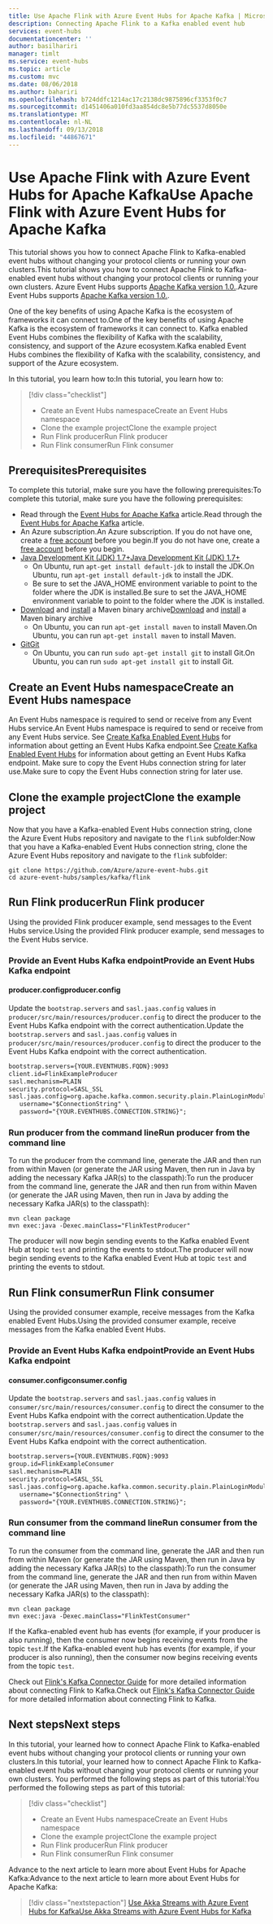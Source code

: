 ```yaml
---
title: Use Apache Flink with Azure Event Hubs for Apache Kafka | Microsoft Docs
description: Connecting Apache Flink to a Kafka enabled event hub
services: event-hubs
documentationcenter: ''
author: basilhariri
manager: timlt
ms.service: event-hubs
ms.topic: article
ms.custom: mvc
ms.date: 08/06/2018
ms.author: bahariri
ms.openlocfilehash: b724ddfc1214ac17c2138dc9875896cf3353f0c7
ms.sourcegitcommit: d1451406a010fd3aa854dc8e5b77dc5537d8050e
ms.translationtype: MT
ms.contentlocale: nl-NL
ms.lasthandoff: 09/13/2018
ms.locfileid: "44867671"
---
```

# <a name="use-apache-flink-with-azure-event-hubs-for-apache-kafka"></a><span data-ttu-id="14132-103">Use Apache Flink with Azure Event Hubs for Apache Kafka</span><span class="sxs-lookup"><span data-stu-id="14132-103">Use Apache Flink with Azure Event Hubs for Apache Kafka</span></span>
<span data-ttu-id="14132-104">This tutorial shows you how to connect Apache Flink to Kafka-enabled event hubs without changing your protocol clients or running your own clusters.</span><span class="sxs-lookup"><span data-stu-id="14132-104">This tutorial shows you how to connect Apache Flink to Kafka-enabled event hubs without changing your protocol clients or running your own clusters.</span></span> <span data-ttu-id="14132-105">Azure Event Hubs supports [Apache Kafka version 1.0.](https://kafka.apache.org/10/documentation.html).</span><span class="sxs-lookup"><span data-stu-id="14132-105">Azure Event Hubs supports [Apache Kafka version 1.0.](https://kafka.apache.org/10/documentation.html).</span></span>

<span data-ttu-id="14132-106">One of the key benefits of using Apache Kafka is the ecosystem of frameworks it can connect to.</span><span class="sxs-lookup"><span data-stu-id="14132-106">One of the key benefits of using Apache Kafka is the ecosystem of frameworks it can connect to.</span></span> <span data-ttu-id="14132-107">Kafka enabled Event Hubs combines the flexibility of Kafka with the scalability, consistency, and support of the Azure ecosystem.</span><span class="sxs-lookup"><span data-stu-id="14132-107">Kafka enabled Event Hubs combines the flexibility of Kafka with the scalability, consistency, and support of the Azure ecosystem.</span></span>

<span data-ttu-id="14132-108">In this tutorial, you learn how to:</span><span class="sxs-lookup"><span data-stu-id="14132-108">In this tutorial, you learn how to:</span></span>
> [!div class="checklist"]
> * <span data-ttu-id="14132-109">Create an Event Hubs namespace</span><span class="sxs-lookup"><span data-stu-id="14132-109">Create an Event Hubs namespace</span></span>
> * <span data-ttu-id="14132-110">Clone the example project</span><span class="sxs-lookup"><span data-stu-id="14132-110">Clone the example project</span></span>
> * <span data-ttu-id="14132-111">Run Flink producer</span><span class="sxs-lookup"><span data-stu-id="14132-111">Run Flink producer</span></span> 
> * <span data-ttu-id="14132-112">Run Flink consumer</span><span class="sxs-lookup"><span data-stu-id="14132-112">Run Flink consumer</span></span>

## <a name="prerequisites"></a><span data-ttu-id="14132-113">Prerequisites</span><span class="sxs-lookup"><span data-stu-id="14132-113">Prerequisites</span></span>

<span data-ttu-id="14132-114">To complete this tutorial, make sure you have the following prerequisites:</span><span class="sxs-lookup"><span data-stu-id="14132-114">To complete this tutorial, make sure you have the following prerequisites:</span></span>

* <span data-ttu-id="14132-115">Read through the [Event Hubs for Apache Kafka](event-hubs-for-kafka-ecosystem-overview.md) article.</span><span class="sxs-lookup"><span data-stu-id="14132-115">Read through the [Event Hubs for Apache Kafka](event-hubs-for-kafka-ecosystem-overview.md) article.</span></span> 
* <span data-ttu-id="14132-116">An Azure subscription.</span><span class="sxs-lookup"><span data-stu-id="14132-116">An Azure subscription.</span></span> <span data-ttu-id="14132-117">If you do not have one, create a [free account](https://azure.microsoft.com/free/?ref=microsoft.com&utm_source=microsoft.com&utm_medium=docs&utm_campaign=visualstudio) before you begin.</span><span class="sxs-lookup"><span data-stu-id="14132-117">If you do not have one, create a [free account](https://azure.microsoft.com/free/?ref=microsoft.com&utm_source=microsoft.com&utm_medium=docs&utm_campaign=visualstudio) before you begin.</span></span>
* [<span data-ttu-id="14132-118">Java Development Kit (JDK) 1.7+</span><span class="sxs-lookup"><span data-stu-id="14132-118">Java Development Kit (JDK) 1.7+</span></span>](http://www.oracle.com/technetwork/java/javase/downloads/index.html)
    * <span data-ttu-id="14132-119">On Ubuntu, run `apt-get install default-jdk` to install the JDK.</span><span class="sxs-lookup"><span data-stu-id="14132-119">On Ubuntu, run `apt-get install default-jdk` to install the JDK.</span></span>
    * <span data-ttu-id="14132-120">Be sure to set the JAVA_HOME environment variable to point to the folder where the JDK is installed.</span><span class="sxs-lookup"><span data-stu-id="14132-120">Be sure to set the JAVA_HOME environment variable to point to the folder where the JDK is installed.</span></span>
* <span data-ttu-id="14132-121">[Download](http://maven.apache.org/download.cgi) and [install](http://maven.apache.org/install.html) a Maven binary archive</span><span class="sxs-lookup"><span data-stu-id="14132-121">[Download](http://maven.apache.org/download.cgi) and [install](http://maven.apache.org/install.html) a Maven binary archive</span></span>
    * <span data-ttu-id="14132-122">On Ubuntu, you can run `apt-get install maven` to install Maven.</span><span class="sxs-lookup"><span data-stu-id="14132-122">On Ubuntu, you can run `apt-get install maven` to install Maven.</span></span>
* [<span data-ttu-id="14132-123">Git</span><span class="sxs-lookup"><span data-stu-id="14132-123">Git</span></span>](https://www.git-scm.com/downloads)
    * <span data-ttu-id="14132-124">On Ubuntu, you can run `sudo apt-get install git` to install Git.</span><span class="sxs-lookup"><span data-stu-id="14132-124">On Ubuntu, you can run `sudo apt-get install git` to install Git.</span></span>

## <a name="create-an-event-hubs-namespace"></a><span data-ttu-id="14132-125">Create an Event Hubs namespace</span><span class="sxs-lookup"><span data-stu-id="14132-125">Create an Event Hubs namespace</span></span>

<span data-ttu-id="14132-126">An Event Hubs namespace is required to send or receive from any Event Hubs service.</span><span class="sxs-lookup"><span data-stu-id="14132-126">An Event Hubs namespace is required to send or receive from any Event Hubs service.</span></span> <span data-ttu-id="14132-127">See [Create Kafka Enabled Event Hubs](event-hubs-create-kafka-enabled.md) for information about getting an Event Hubs Kafka endpoint.</span><span class="sxs-lookup"><span data-stu-id="14132-127">See [Create Kafka Enabled Event Hubs](event-hubs-create-kafka-enabled.md) for information about getting an Event Hubs Kafka endpoint.</span></span> <span data-ttu-id="14132-128">Make sure to copy the Event Hubs connection string for later use.</span><span class="sxs-lookup"><span data-stu-id="14132-128">Make sure to copy the Event Hubs connection string for later use.</span></span>

## <a name="clone-the-example-project"></a><span data-ttu-id="14132-129">Clone the example project</span><span class="sxs-lookup"><span data-stu-id="14132-129">Clone the example project</span></span>

<span data-ttu-id="14132-130">Now that you have a Kafka-enabled Event Hubs connection string, clone the Azure Event Hubs repository and navigate to the `flink` subfolder:</span><span class="sxs-lookup"><span data-stu-id="14132-130">Now that you have a Kafka-enabled Event Hubs connection string, clone the Azure Event Hubs repository and navigate to the `flink` subfolder:</span></span>

```shell
git clone https://github.com/Azure/azure-event-hubs.git
cd azure-event-hubs/samples/kafka/flink
```

## <a name="run-flink-producer"></a><span data-ttu-id="14132-131">Run Flink producer</span><span class="sxs-lookup"><span data-stu-id="14132-131">Run Flink producer</span></span>

<span data-ttu-id="14132-132">Using the provided Flink producer example, send messages to the Event Hubs service.</span><span class="sxs-lookup"><span data-stu-id="14132-132">Using the provided Flink producer example, send messages to the Event Hubs service.</span></span>

### <a name="provide-an-event-hubs-kafka-endpoint"></a><span data-ttu-id="14132-133">Provide an Event Hubs Kafka endpoint</span><span class="sxs-lookup"><span data-stu-id="14132-133">Provide an Event Hubs Kafka endpoint</span></span>

#### <a name="producerconfig"></a><span data-ttu-id="14132-134">producer.config</span><span class="sxs-lookup"><span data-stu-id="14132-134">producer.config</span></span>

<span data-ttu-id="14132-135">Update the `bootstrap.servers` and `sasl.jaas.config` values in `producer/src/main/resources/producer.config` to direct the producer to the Event Hubs Kafka endpoint with the correct authentication.</span><span class="sxs-lookup"><span data-stu-id="14132-135">Update the `bootstrap.servers` and `sasl.jaas.config` values in `producer/src/main/resources/producer.config` to direct the producer to the Event Hubs Kafka endpoint with the correct authentication.</span></span>

```xml
bootstrap.servers={YOUR.EVENTHUBS.FQDN}:9093
client.id=FlinkExampleProducer
sasl.mechanism=PLAIN
security.protocol=SASL_SSL
sasl.jaas.config=org.apache.kafka.common.security.plain.PlainLoginModule required \
   username="$ConnectionString" \
   password="{YOUR.EVENTHUBS.CONNECTION.STRING}";
```

### <a name="run-producer-from-the-command-line"></a><span data-ttu-id="14132-136">Run producer from the command line</span><span class="sxs-lookup"><span data-stu-id="14132-136">Run producer from the command line</span></span>

<span data-ttu-id="14132-137">To run the producer from the command line, generate the JAR and then run from within Maven (or generate the JAR using Maven, then run in Java by adding the necessary Kafka JAR(s) to the classpath):</span><span class="sxs-lookup"><span data-stu-id="14132-137">To run the producer from the command line, generate the JAR and then run from within Maven (or generate the JAR using Maven, then run in Java by adding the necessary Kafka JAR(s) to the classpath):</span></span>

```shell
mvn clean package
mvn exec:java -Dexec.mainClass="FlinkTestProducer"
```

<span data-ttu-id="14132-138">The producer will now begin sending events to the Kafka enabled Event Hub at topic `test` and printing the events to stdout.</span><span class="sxs-lookup"><span data-stu-id="14132-138">The producer will now begin sending events to the Kafka enabled Event Hub at topic `test` and printing the events to stdout.</span></span>

## <a name="run-flink-consumer"></a><span data-ttu-id="14132-139">Run Flink consumer</span><span class="sxs-lookup"><span data-stu-id="14132-139">Run Flink consumer</span></span>

<span data-ttu-id="14132-140">Using the provided consumer example, receive messages from the Kafka enabled Event Hubs.</span><span class="sxs-lookup"><span data-stu-id="14132-140">Using the provided consumer example, receive messages from the Kafka enabled Event Hubs.</span></span>

### <a name="provide-an-event-hubs-kafka-endpoint"></a><span data-ttu-id="14132-141">Provide an Event Hubs Kafka endpoint</span><span class="sxs-lookup"><span data-stu-id="14132-141">Provide an Event Hubs Kafka endpoint</span></span>

#### <a name="consumerconfig"></a><span data-ttu-id="14132-142">consumer.config</span><span class="sxs-lookup"><span data-stu-id="14132-142">consumer.config</span></span>

<span data-ttu-id="14132-143">Update the `bootstrap.servers` and `sasl.jaas.config` values in `consumer/src/main/resources/consumer.config` to direct the consumer to the Event Hubs Kafka endpoint with the correct authentication.</span><span class="sxs-lookup"><span data-stu-id="14132-143">Update the `bootstrap.servers` and `sasl.jaas.config` values in `consumer/src/main/resources/consumer.config` to direct the consumer to the Event Hubs Kafka endpoint with the correct authentication.</span></span>

```xml
bootstrap.servers={YOUR.EVENTHUBS.FQDN}:9093
group.id=FlinkExampleConsumer
sasl.mechanism=PLAIN
security.protocol=SASL_SSL
sasl.jaas.config=org.apache.kafka.common.security.plain.PlainLoginModule required \
   username="$ConnectionString" \
   password="{YOUR.EVENTHUBS.CONNECTION.STRING}";
```

### <a name="run-consumer-from-the-command-line"></a><span data-ttu-id="14132-144">Run consumer from the command line</span><span class="sxs-lookup"><span data-stu-id="14132-144">Run consumer from the command line</span></span>

<span data-ttu-id="14132-145">To run the consumer from the command line, generate the JAR and then run from within Maven (or generate the JAR using Maven, then run in Java by adding the necessary Kafka JAR(s) to the classpath):</span><span class="sxs-lookup"><span data-stu-id="14132-145">To run the consumer from the command line, generate the JAR and then run from within Maven (or generate the JAR using Maven, then run in Java by adding the necessary Kafka JAR(s) to the classpath):</span></span>

```shell
mvn clean package
mvn exec:java -Dexec.mainClass="FlinkTestConsumer"
```

<span data-ttu-id="14132-146">If the Kafka-enabled event hub has events (for example, if your producer is also running), then the consumer now begins receiving events from the topic `test`.</span><span class="sxs-lookup"><span data-stu-id="14132-146">If the Kafka-enabled event hub has events (for example, if your producer is also running), then the consumer now begins receiving events from the topic `test`.</span></span>

<span data-ttu-id="14132-147">Check out [Flink's Kafka Connector Guide](https://ci.apache.org/projects/flink/flink-docs-stable/dev/connectors/kafka.html) for more detailed information about connecting Flink to Kafka.</span><span class="sxs-lookup"><span data-stu-id="14132-147">Check out [Flink's Kafka Connector Guide](https://ci.apache.org/projects/flink/flink-docs-stable/dev/connectors/kafka.html) for more detailed information about connecting Flink to Kafka.</span></span>

## <a name="next-steps"></a><span data-ttu-id="14132-148">Next steps</span><span class="sxs-lookup"><span data-stu-id="14132-148">Next steps</span></span>
<span data-ttu-id="14132-149">In this tutorial, your learned how to connect Apache Flink to Kafka-enabled event hubs without changing your protocol clients or running your own clusters.</span><span class="sxs-lookup"><span data-stu-id="14132-149">In this tutorial, your learned how to connect Apache Flink to Kafka-enabled event hubs without changing your protocol clients or running your own clusters.</span></span> <span data-ttu-id="14132-150">You performed the following steps as part of this tutorial:</span><span class="sxs-lookup"><span data-stu-id="14132-150">You performed the following steps as part of this tutorial:</span></span> 

> [!div class="checklist"]
> * <span data-ttu-id="14132-151">Create an Event Hubs namespace</span><span class="sxs-lookup"><span data-stu-id="14132-151">Create an Event Hubs namespace</span></span>
> * <span data-ttu-id="14132-152">Clone the example project</span><span class="sxs-lookup"><span data-stu-id="14132-152">Clone the example project</span></span>
> * <span data-ttu-id="14132-153">Run Flink producer</span><span class="sxs-lookup"><span data-stu-id="14132-153">Run Flink producer</span></span> 
> * <span data-ttu-id="14132-154">Run Flink consumer</span><span class="sxs-lookup"><span data-stu-id="14132-154">Run Flink consumer</span></span>

<span data-ttu-id="14132-155">Advance to the next article to learn more about Event Hubs for Apache Kafka:</span><span class="sxs-lookup"><span data-stu-id="14132-155">Advance to the next article to learn more about Event Hubs for Apache Kafka:</span></span>

> [!div class="nextstepaction"]
> [<span data-ttu-id="14132-156">Use Akka Streams with Azure Event Hubs for Kafka</span><span class="sxs-lookup"><span data-stu-id="14132-156">Use Akka Streams with Azure Event Hubs for Kafka</span></span>](event-hubs-kafka-akka-streams-tutorial.md)